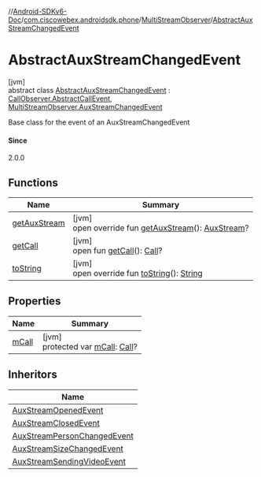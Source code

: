 //[Android-SDKv6-Doc](../../../../index.md)/[com.ciscowebex.androidsdk.phone](../../index.md)/[MultiStreamObserver](../index.md)/[AbstractAuxStreamChangedEvent](index.md)

# AbstractAuxStreamChangedEvent

[jvm]\
abstract class [AbstractAuxStreamChangedEvent](index.md) : [CallObserver.AbstractCallEvent](../../-call-observer/-abstract-call-event/index.md), [MultiStreamObserver.AuxStreamChangedEvent](../-aux-stream-changed-event/index.md)

Base class for the event of an AuxStreamChangedEvent

#### Since

2.0.0

## Functions

| Name | Summary |
|---|---|
| [getAuxStream](get-aux-stream.md) | [jvm]<br>open override fun [getAuxStream](get-aux-stream.md)(): [AuxStream](../../-aux-stream/index.md)? |
| [getCall](../../-call-observer/-abstract-call-event/get-call.md) | [jvm]<br>open fun [getCall](../../-call-observer/-abstract-call-event/get-call.md)(): [Call](../../-call/index.md)? |
| [toString](to-string.md) | [jvm]<br>open override fun [toString](to-string.md)(): [String](https://kotlinlang.org/api/latest/jvm/stdlib/kotlin/-string/index.html) |

## Properties

| Name | Summary |
|---|---|
| [mCall](../../-call-observer/-abstract-call-event/m-call.md) | [jvm]<br>protected var [mCall](../../-call-observer/-abstract-call-event/m-call.md): [Call](../../-call/index.md)? |

## Inheritors

| Name |
|---|
| [AuxStreamOpenedEvent](../-aux-stream-opened-event/index.md) |
| [AuxStreamClosedEvent](../-aux-stream-closed-event/index.md) |
| [AuxStreamPersonChangedEvent](../-aux-stream-person-changed-event/index.md) |
| [AuxStreamSizeChangedEvent](../-aux-stream-size-changed-event/index.md) |
| [AuxStreamSendingVideoEvent](../-aux-stream-sending-video-event/index.md) |
